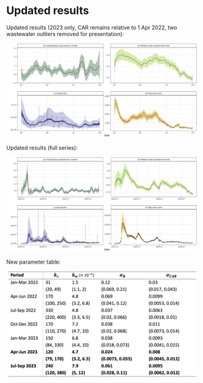 
# Updated results

Updated results (2023 only, CAR remains relative to 1 Apr 2022, two wastewater outliers removed for presentation):

![Model outputs](/outputs/updates/2023only.png "Model outputs (2023 only)")

Updated results (full series):

![Model outputs](/outputs/updates/fullseries.png "Model outputs (full series)")

New parameter table:

![Parameter table](/outputs/updates/parametertableformatted.png "Parameter table")